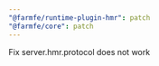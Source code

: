 ```yaml
---
"@farmfe/runtime-plugin-hmr": patch
"@farmfe/core": patch
---
```


Fix server.hmr.protocol does not work
